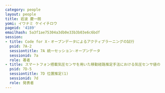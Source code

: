 ```yaml
---
category: people
layout: people
title: 岩波 慶一朗
yomi: イワナミ ケイイチロウ
pageid: '4189'
emailhash: 5a3f1ae75304a3db0e33b3b03e6c6bdf
session:
- title: Code for X・オープンデータによるアクティブラーニングの試行
  psid: 7A-2
  sessiontitle: 7A 統一セッション-オープンデータ
  sessionid: 7a
  role: 著者
- title: スマートフォン搭載気圧センサを用いた移動経路推定手法における気圧センサ値の評価と補正手法の検討
  psid: 7D-5
  sessiontitle: 7D 位置推定(1)
  sessionid: 7d
  role: 発表者
---
```


